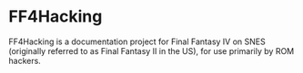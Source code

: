 # FF4Hacking
FF4Hacking is a documentation project for Final Fantasy IV on SNES (originally referred to as Final Fantasy II in the US), for use primarily by ROM hackers.

